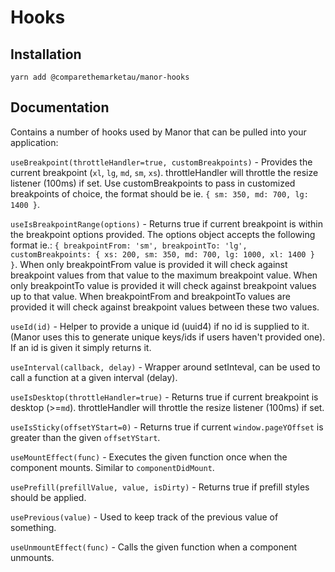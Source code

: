 # Hooks

## Installation

`yarn add @comparethemarketau/manor-hooks`

## Documentation

Contains a number of hooks used by Manor that can be pulled into your application:

`useBreakpoint(throttleHandler=true, customBreakpoints)` - Provides the current breakpoint (`xl`, `lg`, `md`, `sm`, `xs`). throttleHandler will
throttle the resize listener (100ms) if set. Use customBreakpoints to pass in customized breakpoints of choice, the format should be ie.
`{ sm: 350, md: 700, lg: 1400 }`.

`useIsBreakpointRange(options)` - Returns true if current breakpoint is within the breakpoint options provided. The options object accepts the 
following format ie.: `{ breakpointFrom: 'sm', breakpointTo: 'lg', customBreakpoints: { xs: 200, sm: 350, md: 700, lg: 1000, xl: 1400 } }`.
When only breakpointFrom value is provided it will check against breakpoint values from that value to the maximum breakpoint value. When only 
breakpointTo value is provided it will check against breakpoint values up to that value. When breakpointFrom and breakpointTo values are provided 
it will check against breakpoint values between these two values.

`useId(id)` - Helper to provide a unique id (uuid4) if no id is supplied to it. (Manor uses this
to generate unique keys/ids if users haven't provided one). If an id is given it simply returns it.

`useInterval(callback, delay)` - Wrapper around setInteval, can be used to call a function at a given interval (delay).

`useIsDesktop(throttleHandler=true)` - Returns true if current breakpoint is desktop (>=`md`). throttleHandler will 
throttle the resize listener (100ms) if set.

`useIsSticky(offsetYStart=0)` - Returns true if current `window.pageYOffset` is greater than the given
`offsetYStart`.

`useMountEffect(func)` - Executes the given function once when the component mounts. Similar to `componentDidMount`.

`usePrefill(prefillValue, value, isDirty)` - Returns true if prefill styles should be applied.

`usePrevious(value)` - Used to keep track of the previous value of something.

`useUnmountEffect(func)` - Calls the given function when a component unmounts.
